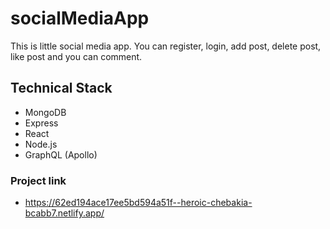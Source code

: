 # socialMediaApp

This is little social media app. You can register, login, add post, delete post, like post and you can comment. 

## Technical Stack

- MongoDB
- Express
- React
- Node.js
- GraphQL (Apollo)

### Project link

- https://62ed194ace17ee5bd594a51f--heroic-chebakia-bcabb7.netlify.app/
